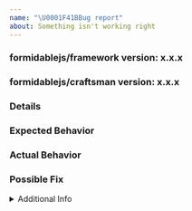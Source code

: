 ```yaml
---
name: "\U0001F41BBug report"
about: Something isn't working right
---
```


<!-- This is adapted from github.com/imba/imba -->

### formidablejs/framework version: x.x.x

<!-- Provide the exact version of formidablejs/framework in which you see the bug.  -->

### formidablejs/craftsman version: x.x.x

<!-- Provide the exact version of formidablejs/craftsman in which you see the bug.  -->

### Details

<!--
  Provide a more detailed introduction to the issue itself, and why you consider it to be bug.
  How has this bug affected you?
  What were you trying to accomplish?
-->

### Expected Behavior

<!-- Tell us what should happen -->

### Actual Behavior

<!-- Tell us what happens instead -->

### Possible Fix

<!-- Not obligatory, but suggest a fix or reason for the bug -->

<details><summary>Additional Info</summary>

### Your Environment

<!-- Include as many relevant details about the environment you experienced the bug in -->

- Environment name and version (e.g. Windows 10, node.js 8.1):
- Operating System and version (Mac or Linux):
- Useful link to screenshot or any other information:

### Steps to Reproduce

<!-- or an unambiguous set of steps to reproduce this bug -->

<!-- include code to reproduce, if relevant -->

1.  first...
2.
3.
4.

### Stack Trace

<!-- If an error is thrown, provide the stack trace here -->

</details>
